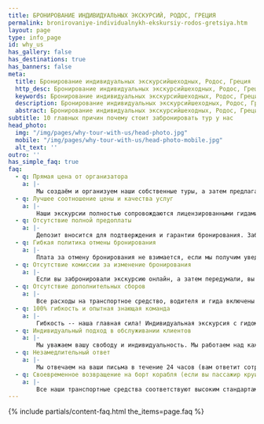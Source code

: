 ```yaml
---
title: БРОНИРОВАНИЕ ИНДИВИДУАЛЬНЫХ ЭКСКУРСИЙ, РОДОС, ГРЕЦИЯ
permalink: bronirovaniye-individualnykh-ekskursiy-rodos-gretsiya.htm
layout: page
type: info_page
id: why_us
has_gallery: false
has_destinations: true
has_banners: false
meta:
  title: Бронирование индивидуальных экскурсийшеходных, Родос, Греция
  http_desc: Бронирование индивидуальных экскурсийшеходных, Родос, Греция, 10 главных причин почему стоит забронировать тур у нас
  keywords: Бронирование индивидуальных экскурсийшеходных, Родос, Греция, 10 главных причин почему стоит забронировать тур у нас
  description: Бронирование индивидуальных экскурсийшеходных, Родос, Греция, 10 главных причин почему стоит забронировать тур у нас
  abstract: Бронирование индивидуальных экскурсийшеходных, Родос, Греция
subtitle: 10 главных причин почему стоит забронировать тур у нас
head_photo:
  img: "/img/pages/why-tour-with-us/head-photo.jpg"
  mobile: "/img/pages/why-tour-with-us/head-photo-mobile.jpg"
  alt_text: ''
outro: ''
has_simple_faq: true
faq:
  - q: Прямая цена от организатора
    a: |-
        Мы создаём и организуем наши собственные туры, а затем предлагаем их вам. Откройте для себя остров Родос с помощью настоящих профессионалов!
  - q: Лучшее соотношение цены и качества услуг 
    a: |-
        Наши экскурсии полностью сопровождаются лицензированными гидами, которые находятся вместе с вами на каждом этапе вашего пути. Мы организуем туры, задействуя разные типы транспортных средств, в зависимости от количества человек и от ваших предпочтений. Мы имеем богатый опыт в сфере оказания туристических услуг, не экономим на расходах и предлагаем лучшее соотношение цены и качества. 
  - q: Отсутствие полной предоплаты
    a: |-
        Депозит вносится для подтверждения и гарантии бронирования. Забронируйте сейчас и оплатите полную стоимость в конце тура. 
  - q: Гибкая политика отмены бронирования
    a: |-
        Плата за отмену бронирования не взимается, если мы получим уведомление об отмене не менее, чем за 10 дней до начала экскурсии. Если вы являетесь пассажиром круизного лайнера и по каким-то причинам ваш корабль не смог причалить в Родосском порту, мы вернем вам залог. 
  - q: Отсутствие комиссии за изменение бронирования
    a: |-
        Если вы забронировали экскурсию онлайн, а затем передумали, вы можете перебронировать её на другую экскурсию без комиссии. Нам необходимо получить от вас уведомление об изменении бронирования не менее, чем за 7 дней до того, как будет предоставлена услуга. **Важно:** изменения подтверждаются в соответствии с имеющимися у нас возможностями на данный конкретный момент. Обратите внимание, что наличие мест непредсказуемо и может меняться в зависимости от получаемых нами бронирований.
  - q: Отсутствие дополнительных сборов
    a: |-
        Все расходы на транспортное средство, водителя и гида включены в стоимость. Нет никаких дополнительных сборов. 
  - q: 100% гибкость и опытная знающая команда
    a: |-
        Гибкость -- наша главная сила! Индивидуальная экскурсия с гидом, составленная с учетом ваших пожеланий, доступна без дополнительной оплаты! Ваш опытный гид поможет в случае, если во время тура вам понадобится сделать небольшие изменения в рамках заявленного времени. **Важно:** все изменения должны соответствовать продолжительности вашего тура, например, если ваш полудневный тур рассчитан на 5 часов, то изменения будут внесены в этот период времени, вы не можете продлить тур дольше запланированного времени (в последний момент продление невозможно).
  - q: Индивидуальный подход в обслуживании клиентов
    a: |-
        Мы уважаем вашу свободу и индивидуальность. Мы работаем над каждой деталью вашего тура и предлагаем качественные услуги, даже для самых требовательных и искушенных путешественников. 
  - q: Незамедлительный ответ
    a: |-
        Мы отвечаем на ваши письма в течение 24 часов (вам ответит сотрудник компании, автоматических ответов нет). 
  - q: Своевременное возвращение на борт корабля (если вы пассажир круизного лайнера)
    a: |-
        Все наши транспортные средства соответствуют высоким стандартам, у нас очень осторожные и ответственные водители. Мы всегда оставляем достаточно времени на обратный путь. Даже если произойдет чрезвычайное событие, поломка транспортного средства, повреждение, это ни в коем случае не повлияет на ваш индивидуальный тур, так как мы сделаем замену в течение 10-20 минут. Поскольку мы сотрудничаем с крупнейшими транспортными компаниями на острове, простой телефонный звонок гарантирует, что ваш тур не будет сорван, и вы благополучно вернетесь на свой корабль к отплытию.         
---
```

{% include partials/content-faq.html the_items=page.faq %}
